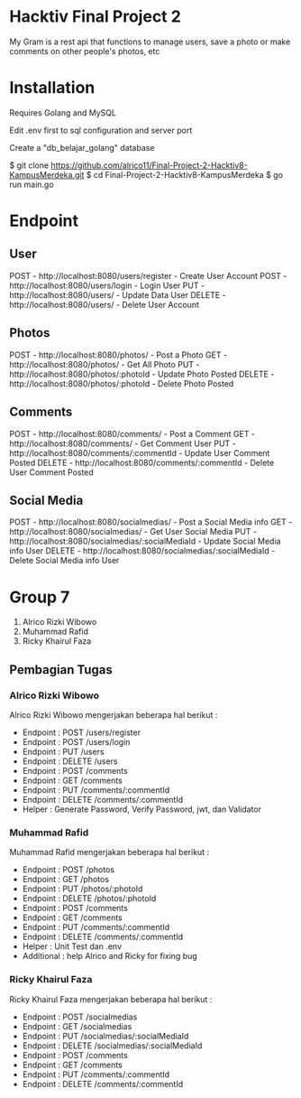 # Hacktiv Final Project 2
My Gram is a rest api that functions to manage users, save a photo or make comments on other people's photos, etc

# Installation
Requires Golang and MySQL

Edit .env first to sql configuration and server port

Create a "db_belajar_golang" database


$ git clone https://github.com/alrico11/Final-Project-2-Hacktiv8-KampusMerdeka.git
$ cd Final-Project-2-Hacktiv8-KampusMerdeka
$ go run main.go

# Endpoint
## User
POST	- http://localhost:8080/users/register	        - Create User Account
POST	- http://localhost:8080/users/login	            - Login User
PUT	    - http://localhost:8080/users/		            - Update Data User
DELETE	- http://localhost:8080/users/		            - Delete User Account

## Photos
POST	- http://localhost:8080/photos/		            - Post a Photo
GET	    - http://localhost:8080/photos/		            - Get All Photo
PUT	    - http://localhost:8080/photos/:photoId	        - Update Photo Posted
DELETE	- http://localhost:8080/photos/:photoId	        - Delete Photo Posted

## Comments
POST	- http://localhost:8080/comments/		        - Post a Comment
GET	    - http://localhost:8080/comments/		        - Get Comment User
PUT	    - http://localhost:8080/comments/:commentId	    - Update User Comment Posted
DELETE	- http://localhost:8080/comments/:commentId	    - Delete User Comment Posted

## Social Media
POST	- http://localhost:8080/socialmedias/			    - Post a Social Media info
GET	    - http://localhost:8080/socialmedias/			    - Get User Social Media
PUT	    - http://localhost:8080/socialmedias/:socialMediaId	- Update Social Media info User
DELETE	- http://localhost:8080/socialmedias/:socialMediaId	- Delete Social Media info User

# Group 7
1. Alrico Rizki Wibowo
2. Muhammad Rafid
3. Ricky Khairul Faza

## Pembagian Tugas
### Alrico Rizki Wibowo
Alrico Rizki Wibowo mengerjakan beberapa hal berikut :
- Endpoint : POST /users/register
- Endpoint : POST /users/login
- Endpoint : PUT /users
- Endpoint : DELETE /users
- Endpoint : POST /comments
- Endpoint : GET /comments
- Endpoint : PUT /comments/:commentId
- Endpoint : DELETE /comments/:commentId
- Helper : Generate Password, Verify Password, jwt, dan Validator

### Muhammad Rafid
Muhammad Rafid mengerjakan beberapa hal berikut :
- Endpoint	: POST /photos
- Endpoint	: GET /photos
- Endpoint	: PUT /photos/:photoId
- Endpoint	: DELETE /photos/:photoId
- Endpoint	: POST /comments
- Endpoint	: GET /comments
- Endpoint	: PUT /comments/:commentId
- Endpoint	: DELETE /comments/:commentId
- Helper	: Unit Test dan .env
- Additional	: help Alrico and Ricky for fixing bug

### Ricky Khairul Faza
Ricky Khairul Faza mengerjakan beberapa hal berikut :
- Endpoint	: POST /socialmedias
- Endpoint	: GET /socialmedias
- Endpoint	: PUT /socialmedias/:socialMediaId
- Endpoint	: DELETE /socialmedias/:socialMediaId
- Endpoint	: POST /comments
- Endpoint	: GET /comments
- Endpoint	: PUT /comments/:commentId
- Endpoint	: DELETE /comments/:commentId
